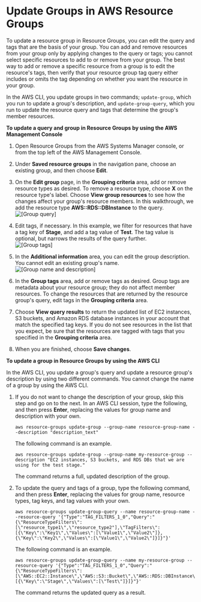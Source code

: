 # Update Groups in AWS Resource Groups<a name="updating-resource-groups"></a>

To update a resource group in Resource Groups, you can edit the query and tags that are the basis of your group\. You can add and remove resources from your group only by applying changes to the query or tags; you cannot select specific resources to add to or remove from your group\. The best way to add or remove a specific resource from a group is to edit the resource's tags, then verify that your resource group tag query either includes or omits the tag depending on whether you want the resource in your group\.

In the AWS CLI, you update groups in two commands; `update-group`, which you run to update a group's description, and `update-group-query`, which you run to update the resource query and tags that determine the group's member resources\.

**To update a query and group in Resource Groups by using the AWS Management Console**

1. Open Resource Groups from the AWS Systems Manager console, or from the top left of the AWS Management Console\.

1. Under **Saved resource groups** in the navigation pane, choose an existing group, and then choose **Edit**\.

1. On the **Edit group** page, in the **Grouping criteria** area, add or remove resource types as desired\. To remove a resource type, choose **X** on the resource type's label\. Choose **View group resources** to see how the changes affect your group's resource members\. In this walkthrough, we add the resource type **AWS::RDS::DBInstance** to the query\.  
![\[Group query\]](http://docs.aws.amazon.com/ARG/latest/userguide/images/rg-update-group-query.png)

1. Edit tags, if necessary\. In this example, we filter for resources that have a tag key of **Stage**, and add a tag value of **Test**\. The tag value is optional, but narrows the results of the query further\.  
![\[Group tags\]](http://docs.aws.amazon.com/ARG/latest/userguide/images/rg-update-tags.png)

1. In the **Additional information** area, you can edit the group description\. You cannot edit an existing group's name\.  
![\[Group name and description\]](http://docs.aws.amazon.com/ARG/latest/userguide/images/rg-groupname-desc.png)

1. In the **Group tags** area, add or remove tags as desired\. Group tags are metadata about your resource group; they do not affect member resources\. To change the resources that are returned by the resource group's query, edit tags in the **Grouping criteria** area\.

1. Choose **View query results** to return the updated list of EC2 instances, S3 buckets, and Amazon RDS database instances in your account that match the specified tag keys\. If you do not see resources in the list that you expect, be sure that the resources are tagged with tags that you specified in the **Grouping criteria** area\.

1. When you are finished, choose **Save changes**\.

**To update a group in Resource Groups by using the AWS CLI**

In the AWS CLI, you update a group's query and update a resource group's description by using two different commands\. You cannot change the name of a group by using the AWS CLI\.

1. If you do not want to change the description of your group, skip this step and go on to the next\. In an AWS CLI session, type the following, and then press **Enter**, replacing the values for group name and description with your own\.

   ```
   aws resource-groups update-group --group-name resource-group-name --description "description_text"
   ```

   The following command is an example\.

   ```
   aws resource-groups update-group --group-name my-resource-group --description "EC2 instances, S3 buckets, and RDS DBs that we are using for the test stage."
   ```

   The command returns a full, updated description of the group\.

1. To update the query and tags of a group, type the following command, and then press **Enter**, replacing the values for group name, resource types, tag keys, and tag values with your own\.

   ```
   aws resource-groups update-group-query --name resource-group-name --resource-query '{"Type":"TAG_FILTERS_1_0","Query":"{\"ResourceTypeFilters\":[\"resource_type1\",\"resource_type2"],\"TagFilters\":[{\"Key\":\"Key1\",\"Values\":[\"Value1\",\"Value2\"]},{\"Key\":\"Key2\",\"Values\":[\"Value1\",\"Value2\"]}]}"}'
   ```

   The following command is an example\.

   ```
   aws resource-groups update-group-query --name my-resource-group --resource-query '{"Type":"TAG_FILTERS_1_0","Query":"{\"ResourceTypeFilters\":[\"AWS::EC2::Instance\",\"AWS::S3::Bucket\",\"AWS::RDS::DBInstance\"],\"TagFilters\":[{\"Key\":\"Stage\",\"Values\":[\"Test\"]}]}"}'
   ```

   The command returns the updated query as a result\.
